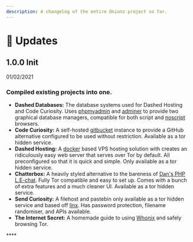 ```yaml
---
description: A changelog of the entire Onionz project so far.
---
```


# 🔄 Updates

## 1.0.0 Init

01/02/2021

### Compiled existing projects into one.

* **Dashed Databases:** The database systems used for Dashed Hosting and Code Curiosity. Uses [phpmyadmin](https://www.phpmyadmin.net/) and [adminer](https://www.adminer.org/) to provide two graphical database managers, compatible for both script and [noscript](https://noscript.net/) browsers.
* **Code Curiosity:** A self-hosted [gitbucket](https://gitbucket.github.io/) instance to provide a GitHub alternative configured to be used without restriction. Available as a tor hidden service.
* **Dashed Hosting:** A [docker](https://www.docker.com/) based VPS hosting solution with creates an ridiculously easy web server that serves over Tor by default. All preconfigured so that it is quick and simple. Only available as a tor hidden service.
* **Chatterbox:** A heavily styled alternative to the bareness of [Dan's PHP L.E-chat](https://github.com/DanWin/le-chat-php). Fully Tor compatible and easy to set up. Comes with a bunch of extra features and a much cleaner UI. Available as a tor hidden service.
* **Send Curiosity:** A filehost and pastebin only available as a tor hidden service and based off [linx](https://github.com/andreimarcu/linx-server). Has password protection, filename randomiser, and APIs available.
* **The Internet Secret:** A homemade guide to using [Whonix](https://www.whonix.org/) and safely browsing Tor.

\*\*\*\*

